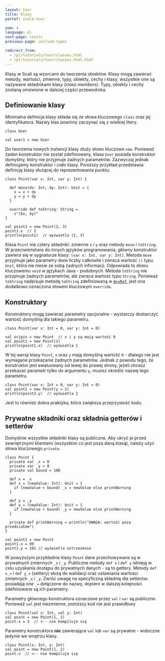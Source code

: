```yaml
---
layout: tour
title: Klasy
partof: scala-tour

num: 4
language: pl
next-page: traits
previous-page: unified-types

redirect_from:
  - /pl/tutorials/tour/classes.html
  - /pl/tutorials/tour/classes.html.html
---
```


Klasy w Scali są wzorcami do tworzenia obiektów.
Klasy mogą zawierać metody, wartości, zmienne, typy, obiekty, cechy i klasy; wszystkie one są nazywane składnikami klasy (_class members_).
Typy, obiekty i cechy zostaną omówione w dalszej części przewodnika.

## Definiowanie klasy

Minimalna definicja klasy składa się ze słowa kluczowego `class` oraz jej identyfikatora.
Nazwy klas powinny zaczynać się z wielkiej litery.

```tut
class User

val user1 = new User
```

Do tworzenia nowych instancji klasy służy słowo kluczowe `new`.
Ponieważ żaden konstruktor nie został zdefiniowany, klasa `User` posiada konstruktor domyślny, który nie przyjmuje żadnych parametrów.
Zazwyczaj jednak definiujemy konstruktor i ciało klasy.
Poniższy przykład przedstawia definicję klasy służącej do reprezentowania punktu.

```tut
class Point(var x: Int, var y: Int) {

  def move(dx: Int, dy: Int): Unit = {
    x = x + dx
    y = y + dy
  }

  override def toString: String =
    s"($x, $y)"
}

val point1 = new Point(2, 3)
point1.x  // 2
println(point1)  // wyświetla (2, 3)
```

Klasa `Point` ma cztery składniki: zmienne `x` i `y` oraz metody `move` i `toString`.
W przeciwieństwie do innych języków programowania, główny konstruktor zawiera się w sygnaturze klasy: `(var x: Int, var y: Int)`.
Metoda `move` przyjmuje jako parametry dwie liczby całkowite i zwraca wartość `()` typu `Unit`, która nie niesie ze sobą żadnych informacji.
Odpowiada to słowu kluczowemu `void` w językach Java - podobnych.
Metoda `toString` nie przyjmuje żadnych parametrów, ale zwraca wartość typu `String`.
Ponieważ `toString` nadpisuje metodę `toString` zdefiniowaną w  [`AnyRef`](unified-types.html), jest ona dodatkowo oznaczona słowem kluczowym `override`.

## Konstruktory

Konstruktory mogą zawierać parametry opcjonalne - wystarczy dostarczyć wartość domyślną dla takiego parametru.

```tut
class Point(var x: Int = 0, var y: Int = 0)

val origin = new Point  // x i y są mają wartość 0
val point1 = new Point(1)
println(point1.x)  // wyświetla 1

```

W tej wersji klasy `Point`, `x` oraz `y` mają domyślną wartość `0` - dlatego nie jest wymagane przekazanie żadnych parametrów.
Jednak z powodu tego, że konstruktor jest ewaluowany od lewej do prawej strony, jeżeli chcesz przekazać parametr tylko do argumentu `y`, musisz określić nazwę tego parametru.

```
class Point(var x: Int = 0, var y: Int = 0)
val point2 = new Point(y = 2)
println(point2.y)  // wyświetla 2
```

Jest to również dobra praktyka, która zwiększa przejrzystość kodu.

## Prywatne składniki oraz składnia getterów i setterów

Domyślnie wszystkie składniki klasy są publiczne.
Aby ukryć je przed zewnętrznymi klientami (wszystkim co jest poza daną klasą), należy użyć słowa kluczowego `private`.

```tut
class Point {
  private var _x = 0
  private var _y = 0
  private val bound = 100

  def x = _x
  def x_= (newValue: Int): Unit = {
    if (newValue < bound) _x = newValue else printWarning
  }

  def y = _y
  def y_= (newValue: Int): Unit = {
    if (newValue < bound) _y = newValue else printWarning
  }

  private def printWarning = println("UWAGA: wartość poza przedziałem")
}

val point1 = new Point
point1.x = 99
point1.y = 101 // wyświetla ostrzeżenie
```

W powyższym przykładnie klasy `Point` dane przechowywane są w prywatnych zmiennych `_x` i `_y`.
Publiczne metody `def x` i `def y` istnieją w celu uzyskania dostępu do prywatnych danych - są to gettery.
Metody `def x_=` i `def y_=` (settery) służą do walidacji oraz ustawiania wartości zmiennych `_x` i `_y`.
Zwróć uwagę na specyficzną składnię dla setterów: posiadają one `_=` dołączone do nazwy, dopiero w dalszej kolejności zdefiniowane są ich parametry.

Parametry głównego konstruktora oznaczone przez `val` i `var` są publiczne.
Ponieważ `val` jest niezmienne, poniższy kod nie jest prawidłowy

```
class Point(val x: Int, val y: Int)
val point = new Point(1, 2)
point.x = 3  // <-- nie kompiluje się
```

Parametry konstruktora __nie__ zawierające `val` lub `var` są prywatne - widoczne jedynie we wnętrzu klasy.

```
class Point(x: Int, y: Int)
val point = new Point(1, 2)
point.x  // <-- nie kompiluje się
```
